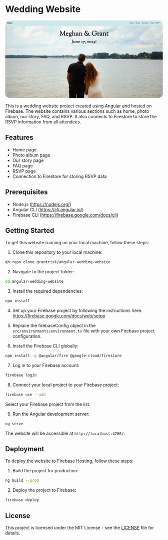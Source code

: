 # Wedding Website

![Home page of website](./images/screenshot.png)

This is a wedding website project created using Angular and hosted on Firebase. The website contains various sections such as home, photo album, our story, FAQ, and RSVP. It also connects to Firestore to store the RSVP information from all attendees.

## Features

- Home page
- Photo album page
- Our story page
- FAQ page
- RSVP page
- Connection to Firestore for storing RSVP data

## Prerequisites

- Node.js (https://nodejs.org/)
- Angular CLI (https://cli.angular.io/)
- Firebase CLI (https://firebase.google.com/docs/cli)

## Getting Started

To get this website running on your local machine, follow these steps:

1. Clone this repository to your local machine:

```bash
gh repo clone grantrisk/angular-wedding-website
```

2. Navigate to the project folder:

```bash
cd angular-wedding-website
```

3. Install the required dependencies:

```bash
npm install
```

4. Set up your Firebase project by following the instructions here: https://firebase.google.com/docs/web/setup

5. Replace the firebaseConfig object in the `src/environments/environment.ts` file with your own Firebase project configuration.

6. Install the Firebase CLI globally:

```bash
npm install -g @angular/fire @google-cloud/firestore
```

7. Log in to your Firebase account:

```bash
firebase login
```

8. Connect your local project to your Firebase project:

```bash
firebase use --add
```

Select your Firebase project from the list.

9. Run the Angular development server:

```bash
ng serve
```

The website will be accessible at `http://localhost:4200/`.

## Deployment

To deploy the website to Firebase Hosting, follow these steps:

1. Build the project for production:

```bash
ng build --prod
```

2. Deploy the project to Firebase:

```bash
firebase deploy
```

## License

This project is licensed under the MIT License - see the [LICENSE](LICENSE) file for details.
